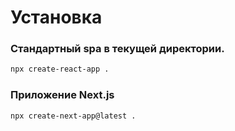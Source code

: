 # Установка

### Cтандартный spa в текущей директории.

```bash
npx create-react-app .
```

### Приложение Next.js

```bash
npx create-next-app@latest .
```
